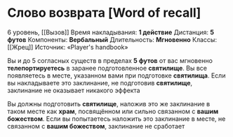 # Слово возврата [Word of recall]
6 уровень, [[Вызов]]
Время накладывания: **1 действие**
Дистанция: **5 футов**
Компоненты: **Вербальный**
Длительность: **Мгновенно**
Классы: [[Жрец]]
Источник: «Player's handbook»

Вы и до 5 согласных существ в пределах **5 футов** от вас мгновенно **телепортируетесь** в заранее подготовленное **святилище**. Вы все появляетесь в месте, указанном вами при подготовке **святилища**. Если вы накладываете это заклинание, не подготовив **святилище**, заклинание не оказывает никакого эффекта

Вы должны подготовить **святилище**, наложив это же заклинание в таком месте как **храм**, посвящённом или сильно связанном с **вашим божеством**. Если вы попытаетесь наложить это заклинание в месте, не связанном с **вашим божеством**, заклинание не сработает